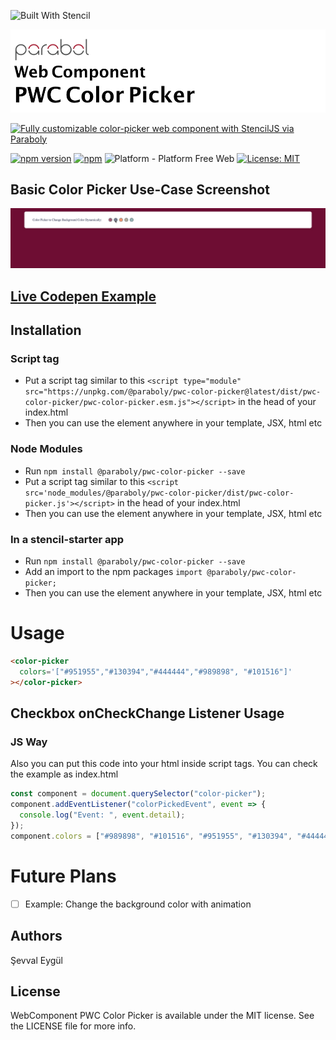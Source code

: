 ![Built With Stencil](https://img.shields.io/badge/-Built%20With%20Stencil-16161d.svg?logo=data%3Aimage%2Fsvg%2Bxml%3Bbase64%2CPD94bWwgdmVyc2lvbj0iMS4wIiBlbmNvZGluZz0idXRmLTgiPz4KPCEtLSBHZW5lcmF0b3I6IEFkb2JlIElsbHVzdHJhdG9yIDE5LjIuMSwgU1ZHIEV4cG9ydCBQbHVnLUluIC4gU1ZHIFZlcnNpb246IDYuMDAgQnVpbGQgMCkgIC0tPgo8c3ZnIHZlcnNpb249IjEuMSIgaWQ9IkxheWVyXzEiIHhtbG5zPSJodHRwOi8vd3d3LnczLm9yZy8yMDAwL3N2ZyIgeG1sbnM6eGxpbms9Imh0dHA6Ly93d3cudzMub3JnLzE5OTkveGxpbmsiIHg9IjBweCIgeT0iMHB4IgoJIHZpZXdCb3g9IjAgMCA1MTIgNTEyIiBzdHlsZT0iZW5hYmxlLWJhY2tncm91bmQ6bmV3IDAgMCA1MTIgNTEyOyIgeG1sOnNwYWNlPSJwcmVzZXJ2ZSI%2BCjxzdHlsZSB0eXBlPSJ0ZXh0L2NzcyI%2BCgkuc3Qwe2ZpbGw6I0ZGRkZGRjt9Cjwvc3R5bGU%2BCjxwYXRoIGNsYXNzPSJzdDAiIGQ9Ik00MjQuNywzNzMuOWMwLDM3LjYtNTUuMSw2OC42LTkyLjcsNjguNkgxODAuNGMtMzcuOSwwLTkyLjctMzAuNy05Mi43LTY4LjZ2LTMuNmgzMzYuOVYzNzMuOXoiLz4KPHBhdGggY2xhc3M9InN0MCIgZD0iTTQyNC43LDI5Mi4xSDE4MC40Yy0zNy42LDAtOTIuNy0zMS05Mi43LTY4LjZ2LTMuNkgzMzJjMzcuNiwwLDkyLjcsMzEsOTIuNyw2OC42VjI5Mi4xeiIvPgo8cGF0aCBjbGFzcz0ic3QwIiBkPSJNNDI0LjcsMTQxLjdIODcuN3YtMy42YzAtMzcuNiw1NC44LTY4LjYsOTIuNy02OC42SDMzMmMzNy45LDAsOTIuNywzMC43LDkyLjcsNjguNlYxNDEuN3oiLz4KPC9zdmc%2BCg%3D%3D&colorA=16161d&style=for-the-badge)

<img alt="WebComponent PWC Color Picker" src="assets/logo.png" width="1050"/>

[![Fully customizable color-picker web component with StencilJS via Paraboly](https://img.shields.io/badge/-Fully%20customizable%20animated--checkbox%20web%20component%20with%20StencilJS%20via%20Paraboly-lightgrey?style=for-the-badge)](https://github.com/Paraboly/pwc-color-picker)

[![npm version](https://img.shields.io/npm/v/@paraboly/pwc-color-picker.svg?style=for-the-badge)](https://www.npmjs.com/package/@paraboly/pwc-color-picker)
[![npm](https://img.shields.io/npm/dt/@paraboly/pwc-color-picker.svg?style=for-the-badge)](https://www.npmjs.com/package/@paraboly/pwc-color-picker)
![Platform - Platform Free Web](https://img.shields.io/badge/-Web%20%7C%20Platform%20Free-blue?style=for-the-badge)
[![License: MIT](https://img.shields.io/badge/License-MIT-green.svg?style=for-the-badge)](https://opensource.org/licenses/MIT)

## Basic Color Picker Use-Case Screenshot

<p align="center">
  <img alt="WebComponent PWC Color Picker" src="assets/Screenshots/example.gif" />
</p>

## [Live Codepen Example](your-code-pen-url-is-here)

## Installation

### Script tag

- Put a script tag similar to this `<script type="module" src="https://unpkg.com/@paraboly/pwc-color-picker@latest/dist/pwc-color-picker/pwc-color-picker.esm.js"></script>` in the head of your index.html
- Then you can use the element anywhere in your template, JSX, html etc

### Node Modules

- Run `npm install @paraboly/pwc-color-picker --save`
- Put a script tag similar to this `<script src='node_modules/@paraboly/pwc-color-picker/dist/pwc-color-picker.js'></script>` in the head of your index.html
- Then you can use the element anywhere in your template, JSX, html etc

### In a stencil-starter app

- Run `npm install @paraboly/pwc-color-picker --save`
- Add an import to the npm packages `import @paraboly/pwc-color-picker;`
- Then you can use the element anywhere in your template, JSX, html etc

# Usage

```html
<color-picker
  colors='["#951955","#130394","#444444","#989898", "#101516"]'
></color-picker>
```

## Checkbox onCheckChange Listener Usage

### JS Way

Also you can put this code into your html inside script tags. You can check the example as index.html

```js
const component = document.querySelector("color-picker");
component.addEventListener("colorPickedEvent", event => {
  console.log("Event: ", event.detail);
});
component.colors = ["#989898", "#101516", "#951955", "#130394", "#444444"];
```

# Future Plans

- [ ] Example: Change the background color with animation

## Authors

Şevval Eygül

## License

WebComponent PWC Color Picker is available under the MIT license. See the LICENSE file for more info.
